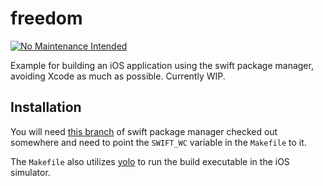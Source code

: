 # freedom

[![No Maintenance Intended](http://unmaintained.tech/badge.svg)](http://unmaintained.tech/)

Example for building an iOS application using the swift package manager,
avoiding Xcode as much as possible. Currently WIP.

## Installation

You will need [this branch][1] of swift package manager checked out
somewhere and need to point the `SWIFT_WC` variable in the `Makefile`
to it.

The `Makefile` also utilizes [yolo][2] to run the build executable in the
iOS simulator.

[1]: https://github.com/neonichu/swift-package-manager/tree/multi-platform
[2]: https://github.com/neonichu/yolo
